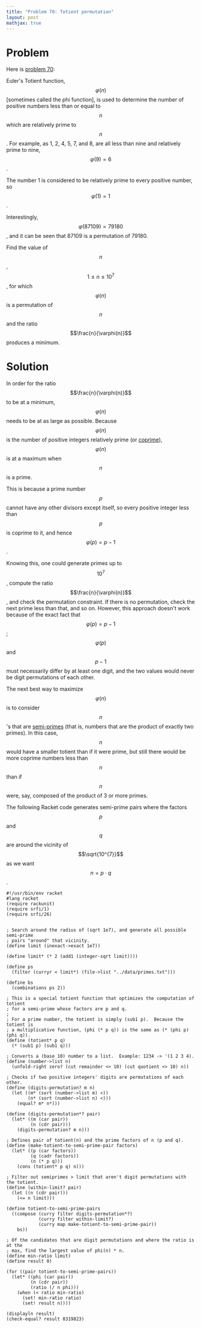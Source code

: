 ```yaml
---
title: "Problem 70: Totient permutation"
layout: post
mathjax: true
---
```


# Problem
Here is [problem 70](https://projecteuler.net/problem=70):

Euler's Totient function, $$\varphi(n)$$ [sometimes called the phi function], is used to determine the number of positive numbers less than or equal to $$n$$ which are relatively prime to $$n$$. For example, as 1, 2, 4, 5, 7, and 8, are all less than nine and relatively prime to nine, $$\varphi(9)=6$$.

The number 1 is considered to be relatively prime to every positive number, so $$\varphi(1)=1$$.

Interestingly, $$\varphi(87109)=79180$$, and it can be seen that 87109 is a permutation of 79180.

Find the value of $$n$$, $$1 \le n \le 10^{7}$$, for which $$\varphi(n)$$ is a permutation of $$n$$ and the ratio $$\frac{n}{\varphi(n)}$$ produces a minimum.

# Solution
In order for the ratio $$\frac{n}{\varphi(n)}$$ to be at a minimum, $$\varphi(n)$$ needs to be at as large as possible.  Because $$\varphi(n)$$ is the number of positive integers relatively prime (or [coprime](https://en.wikipedia.org/wiki/Coprime_integers)), $$\varphi(n)$$ is at a maximum when $$n$$ is a prime.

This is because a prime number $$p$$ cannot have any other divisors except itself, so every positive integer less than $$p$$ is coprime to it, and hence $$\varphi(p)=p-1$$.

Knowing this, one could generate primes up to $$10^{7}$$, compute the ratio $$\frac{n}{\varphi(n)}$$, and check the permutation constraint.  If there is no permutation, check the next prime less than that, and so on.  However, this approach doesn't work because of the exact fact that $$\varphi(p) = p-1$$; $$\varphi(p)$$ and $$p-1$$ must necessarily differ by at least one digit, and the two values would never be digit permutations of each other.

The next best way to maximize $$\varphi(n)$$ is to consider $$n$$'s that are [semi-primes](https://en.wikipedia.org/wiki/Semiprime) (that is, numbers that are the product of exactly two primes).  In this case, $$n$$ would have a smaller totient than if it were prime, but still there would be more coprime numbers less than $$n$$ than if $$n$$ were, say, composed of the product of 3 or more primes.

The following Racket code generates semi-prime pairs where the factors $$p$$ and $$q$$ are around the vicinity of $$\sqrt{10^{7}}$$ as we want $$n = p \cdot q$$.

```racket
#!/usr/bin/env racket
#lang racket
(require rackunit)
(require srfi/1)
(require srfi/26)


; Search around the radius of (sqrt 1e7), and generate all possible semi-prime
; pairs "around" that vicinity.
(define limit (inexact->exact 1e7))

(define limit* (* 2 (add1 (integer-sqrt limit))))

(define ps 
  (filter (curryr < limit*) (file->list "../data/primes.txt")))

(define bs
  (combinations ps 2))

; This is a special totient function that optimizes the computation of totient
; for a semi-prime whose factors are p and q.
;
; For a prime number, the totient is simply (sub1 p).  Because the totient is
; a multiplicative function, (phi (* p q)) is the same as (* (phi p) (phi q)).
(define (totient* p q)
  (* (sub1 p) (sub1 q)))

; Converts a (base 10) number to a list.  Example: 1234 -> '(1 2 3 4).
(define (number->list n)
  (unfold-right zero? (cut remainder <> 10) (cut quotient <> 10) n))

; Checks if two positive integers' digits are permutations of each other.
(define (digits-permutation? m n)
  (let ((m* (sort (number->list m) <))
        (n* (sort (number->list n) <)))
    (equal? m* n*)))

(define (digits-permutation*? pair)
  (let* ((m (car pair))
         (n (cdr pair)))
    (digits-permutation? m n)))

; Defines pair of totient(n) and the prime factors of n (p and q).
(define (make-totient-to-semi-prime-pair factors)
  (let* ((p (car factors))
         (q (cadr factors))
         (n (* p q)))
    (cons (totient* p q) n)))

; Filter out semiprimes > limit that aren't digit permutations with the totient.
(define (within-limit? pair)
  (let ((n (cdr pair)))
    (<= n limit)))

(define totient-to-semi-prime-pairs
  ((compose (curry filter digits-permutation*?)
            (curry filter within-limit?)
            (curry map make-totient-to-semi-prime-pair))
    bs))

; Of the candidates that are digit permutations and where the ratio is at the
; max, find the largest value of phi(n) * n.
(define min-ratio limit)
(define result 0)

(for ((pair totient-to-semi-prime-pairs))
  (let* ((phi (car pair))
         (n (cdr pair))
         (ratio (/ n phi)))
    (when (< ratio min-ratio)
      (set! min-ratio ratio)
      (set! result n))))

(displayln result)
(check-equal? result 8319823)
```
